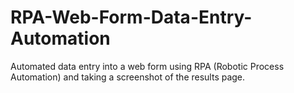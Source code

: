 # RPA-Web-Form-Data-Entry-Automation
Automated data entry into a web form using RPA (Robotic Process Automation) and taking a screenshot of the results page.
